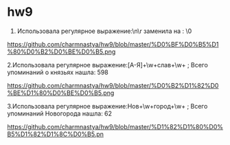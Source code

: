# hw9

1. Использовала регулярное выражение:\n\r заменила на : \0

https://github.com/charmnastya/hw9/blob/master/%D0%BF%D0%B5%D1%80%D0%B2%D0%BE%D0%B5.png

2.Использовала регулярное выражение:[А-Я]+\w+слав+\w+ ; Всего упоминаний о князьях нашла: 598

https://github.com/charmnastya/hw9/blob/master/%D0%B2%D1%82%D0%BE%D1%80%D0%BE%D0%B5.png



3.Использовала регулярное выражение:Нов+\w+город+\w+  ; Всего упоминаний Новогорода нашла: 62


https://github.com/charmnastya/hw9/blob/master/%D1%82%D1%80%D0%B5%D1%82%D1%8C%D0%B5.pn
